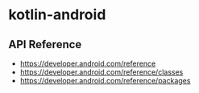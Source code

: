# kotlin-android

## API Reference
- https://developer.android.com/reference
- https://developer.android.com/reference/classes
- https://developer.android.com/reference/packages
